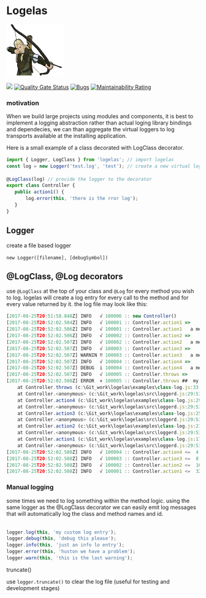 # Logelas

<a href="https://travis-ci.org/nodulusteam/logelas">
<img src="./logelas.png" alt="Drawing" style="max-width: 150px!important;"/>
</a>

[<img src="https://travis-ci.org/nodulusteam/logelas.svg?branch=master">](https://travis-ci.org/nodulusteam/logelas) 
 [![Quality Gate Status](https://sonarcloud.io/api/project_badges/measure?project=nodulusteam_logelas&metric=alert_status)](https://sonarcloud.io/dashboard?id=nodulusteam_logelas)
[![Bugs](https://sonarcloud.io/api/project_badges/measure?project=nodulusteam_logelas&metric=bugs)](https://sonarcloud.io/dashboard?id=nodulusteam_logelas)
[![Maintainability Rating](https://sonarcloud.io/api/project_badges/measure?project=nodulusteam_logelas&metric=sqale_rating)](https://sonarcloud.io/dashboard?id=nodulusteam_logelas)


### motivation
When we build large projects using modules and components, it is best to implement a logging abstraction rather than actual loging library bindings and dependecies, we can than aggregate the virtual loggers to log transports available at the installing application.

Here is a small example of a class decorated with LogClass decorator.

 ```typescript
import { Logger, LogClass } from 'logelas'; // import logelas
const log = new Logger('test.log', 'test'); // create a new virtual logger

@LogClass(log) // provide the logger to the decorator
export class Controller {   
    public action1() {
        log.error(this, 'there is the rror log');
    }
}

 ```

















## Logger
create a file based logger

`new Logger([filename], [debugSymbol])`

## @LogClass, @Log  decorators

use `@LogClass` at the top of your class and `@Log` for every method you wish to log.
logelas will create a log entry for every call to the method and for every value returned by it. the log file may look like this:
```javascript
[2017-08-25T20:51:58.848Z] INFO   √ 100006 :: new Controller() 
[2017-08-25T20:52:02.504Z] INFO   √ 100001 :: Controller.action1 =>  
[2017-08-25T20:52:02.506Z] INFO   √ 100001 :: Controller.action1   a message from inside the method
[2017-08-25T20:52:02.506Z] INFO   √ 100002 :: Controller.action2 =>  
[2017-08-25T20:52:02.507Z] INFO   √ 100002 :: Controller.action2   a message from inside the method
[2017-08-25T20:52:02.507Z] INFO   √ 100003 :: Controller.action3 =>  
[2017-08-25T20:52:02.507Z] WARNIN ‼ 100003 :: Controller.action3   a message from inside the method
[2017-08-25T20:52:02.507Z] INFO   √ 100004 :: Controller.action4 =>  
[2017-08-25T20:52:02.507Z] DEBUG  i 100004 :: Controller.action4   a message from inside the method
[2017-08-25T20:52:02.507Z] INFO   √ 100005 :: Controller.throws =>  
[2017-08-25T20:52:02.508Z] ERROR  × 100005 :: Controller.throws ##  my bad Error: my bad
    at Controller.throws (c:\Git_work\logelas\examples\class-log.js:33:16)
    at Controller.<anonymous> (c:\Git_work\logelas\src\loggerd.js:29:53)
    at Controller.action4 (c:\Git_work\logelas\examples\class-log.js:29:14)
    at Controller.<anonymous> (c:\Git_work\logelas\src\loggerd.js:29:53)
    at Controller.action3 (c:\Git_work\logelas\examples\class-log.js:25:21)
    at Controller.<anonymous> (c:\Git_work\logelas\src\loggerd.js:29:53)
    at Controller.action2 (c:\Git_work\logelas\examples\class-log.js:21:21)
    at Controller.<anonymous> (c:\Git_work\logelas\src\loggerd.js:29:53)
    at Controller.action1 (c:\Git_work\logelas\examples\class-log.js:17:21)
    at Controller.<anonymous> (c:\Git_work\logelas\src\loggerd.js:29:53)
[2017-08-25T20:52:02.508Z] INFO   √ 100004 :: Controller.action4 <=  4
[2017-08-25T20:52:02.508Z] INFO   √ 100003 :: Controller.action3 <=  8
[2017-08-25T20:52:02.508Z] INFO   √ 100002 :: Controller.action2 <=  16
[2017-08-25T20:52:02.508Z] INFO   √ 100001 :: Controller.action1 <=  32
```


### Manual logging
some times we need to log something within the method logic. using the same logger as the @LogClass decorator we can easily emit log messages that will automatically log the class and method names and id.

```javascript

logger.log(this, 'my custom log entry');
logger.debug(this, 'debug this please');
logger.info(this, 'just an info lo entry');
logger.error(this, 'huston we have a problem');
logger.warn(this, 'this is the last warning');

```

truncate()

use `logger.truncate()` to clear the log file (useful for testing and development stages)
